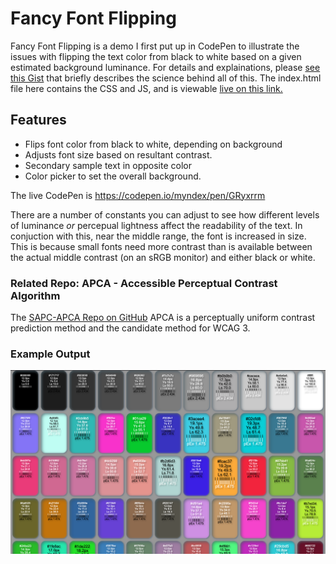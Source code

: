 # Fancy Font Flipping
Fancy Font Flipping is a demo I first put up in CodePen to illustrate the issues with flipping the text color from black to white based on a given estimated background luminance. For details and explainations, please [see this Gist](https://gist.github.com/Myndex/e1025706436736166561d339fd667493#lets-flip-for-color) that briefly describes the science behind all of this. The index.html file here contains the CSS and JS, and is viewable [live on this link.](https://myndex.github.io/fancyfontflipping/)

## Features
- Flips font color from black to white, depending on background
- Adjusts font size based on resultant contrast.
- Secondary sample text in opposite color
- Color picker to set the overall background.

The live CodePen is https://codepen.io/myndex/pen/GRyxrrm

There are a number of constants you can adjust to see how different levels of luminance *or* percepual lightness affect the readability of the text. In conjuction with this, near the middle range, the font is increased in size. This is because small fonts need more contrast than is available between the actual middle contrast (on an sRGB monitor) and either black or white. 

### Related Repo: APCA - Accessible Perceptual Contrast Algorithm
The [SAPC-APCA Repo on GitHub](https://github.com/Myndex/SAPC-APCA/tree/master/documentation) APCA is a perceptually uniform contrast prediction method and the candidate method for WCAG 3.

### Example Output
<img src="IMAGES/fancyfontflip1.png">



